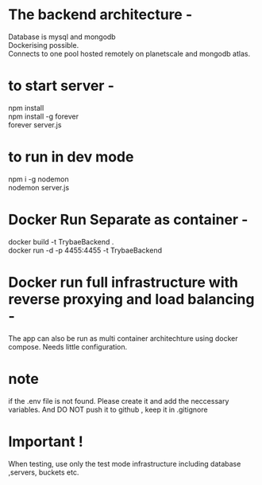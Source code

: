 # The backend architecture -

Database is mysql and mongodb <br>
Dockerising possible. <br>
Connects to one pool hosted remotely on planetscale and mongodb atlas.

# to start server -

npm install <br>
npm install -g forever <br>
forever server.js<br>

# to run in dev mode

npm i -g nodemon <br>
nodemon server.js

# Docker Run Separate as container -

docker build -t TrybaeBackend . <br>
docker run -d -p 4455:4455 -t TrybaeBackend

# Docker run full infrastructure with reverse proxying and load balancing -

The app can also be run as multi container architechture using docker compose. Needs little configuration.

# note

if the .env file is not found. Please create it and add the neccessary variables. 
And DO NOT push it to github , keep it in .gitignore

# Important !

When testing, use only the test mode infrastructure including database ,servers, buckets etc.


